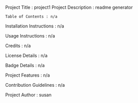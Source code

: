 Project Title : project1
    Project Description : readme generator

    Table of Contents : n/a

Installation Instructions : n/a

Usage Instructions : n/a

Credits : n/a

License Details : n/a

Badge Details : n/a

Project Features : n/a

Contribution Guidelines : n/a

Project Author : susan